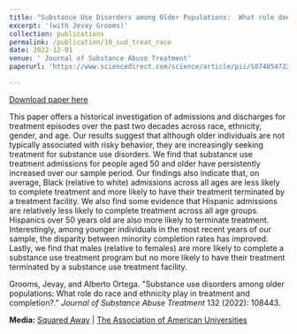 ```yaml
---
title: "Substance Use Disorders among Older Populations:  What role does race and ethnicity play in treatment and completion?" 
excerpt: '(with Jevay Grooms)'
collection: publications
permalink: /publication/10_sud_treat_race
date: 2022-12-01
venue: ' Journal of Substance Abuse Treatment'
paperurl: 'https://www.sciencedirect.com/science/article/pii/S0740547221001690'

---
```


[Download paper here](https://www.sciencedirect.com/science/article/pii/S0740547221001690)

 This paper offers a historical investigation of admissions and discharges for treatment episodes over the past two decades across race, ethnicity, gender, and age. Our results suggest that although older individuals are not typically associated with risky behavior, they are increasingly seeking treatment for substance use disorders. We find that substance use treatment admissions for people aged 50 and older have persistently increased over our sample period. Our findings also indicate that, on average, Black (relative to white) admissions across all ages are less likely to complete treatment and more likely to have their treatment terminated by a treatment facility. We also find some evidence that Hispanic admissions are relatively less likely to complete treatment across all age groups. Hispanics over 50 years old are also more likely to terminate treatment. Interestingly, among younger individuals in the most recent years of our sample, the disparity between minority completion rates has improved. Lastly, we find that males (relative to females) are more likely to complete a substance use treatment program but no more likely to have their treatment terminated by a substance use treatment facility.

Grooms, Jevay, and Alberto Ortega. "Substance use disorders among older populations: What role do race and ethnicity play in treatment and completion?." <i>Journal of Substance Abuse Treatment</i> 132 (2022): 108443.

**Media:** [Squared Away](https://squaredawayblog.bc.edu/squared-away/aging-minorities-struggle-in-drug-treatment/) | [The Association of American Universities](https://www.aau.edu/research-scholarship/featured-research-topics/major-racial-disparities-found-among-older-adults-substance-use-disorder)

